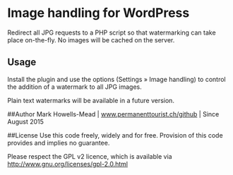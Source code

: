 # Image handling for WordPress
Redirect all JPG requests to a PHP script so that watermarking can take place on-the-fly. No images will be cached on the server.

## Usage
Install the plugin and use the options (Settings » Image handling) to control the addition of a watermark to all JPG images.

Plain text watermarks will be available in a future version.

##Author
Mark Howells-Mead | www.permanenttourist.ch/github | Since August 2015

##License
Use this code freely, widely and for free. Provision of this code provides and implies no guarantee.

Please respect the GPL v2 licence, which is available via http://www.gnu.org/licenses/gpl-2.0.html